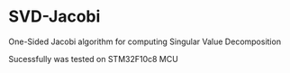 # SVD-Jacobi
One-Sided Jacobi algorithm for computing  Singular Value Decomposition

Sucessfully was tested on STM32F10c8 MCU
